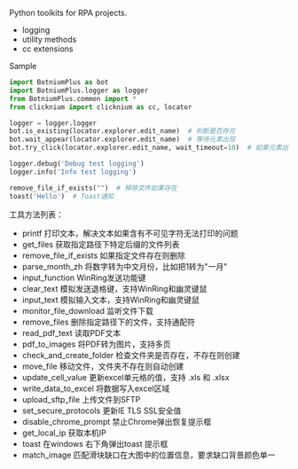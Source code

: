 Python toolkits for RPA projects.
- logging
- utility methods
- cc extensions

Sample
``` python
import BotniumPlus as bot
import BotniumPlus.logger as logger
from BotniumPlus.common import *
from clicknium import clicknium as cc, locator

logger = logger.logger
bot.is_existing(locator.explorer.edit_name)  # 判断是否存在
bot.wait_appear(locator.explorer.edit_name)  # 等待元素出现
bot.try_click(locator.explorer.edit_name, wait_timeout=10)  # 如果元素出现，则点击。否则忽略

logger.debug('Debug test logging')
logger.info('Info test logging')

remove_file_if_exists("")  # 移除文件如果存在
toast('Hello')  # Toast通知

```

工具方法列表：
- printf  打印文本，解决文本如果含有不可见字符无法打印的问题
- get_files  获取指定路径下特定后缀的文件列表
- remove_file_if_exists  如果指定文件存在则删除
- parse_month_zh  将数字转为中文月份，比如把1转为"一月"
- input_function WinRing发送功能键
- clear_text  模拟发送退格键，支持WinRing和幽灵键鼠
- input_text  模拟输入文本，支持WinRing和幽灵键鼠
- monitor_file_download  监听文件下载
- remove_files  删除指定路径下的文件，支持通配符
- read_pdf_text  读取PDF文本
- pdf_to_images  将PDF转为图片，支持多页
- check_and_create_folder  检查文件夹是否存在，不存在则创建
- move_file  移动文件，文件夹不存在则自动创建
- update_cell_value  更新excel单元格的值，支持 .xls 和 .xlsx
- write_data_to_excel  将数据写入excel区域
- upload_sftp_file  上传文件到SFTP
- set_secure_protocols  更新IE TLS SSL安全值
- disable_chrome_prompt  禁止Chrome弹出恢复提示框
- get_local_ip  获取本机IP
- toast  在windows 右下角弹出toast 提示框
- match_image  匹配滑块缺口在大图中的位置信息，要求缺口背景颜色单一